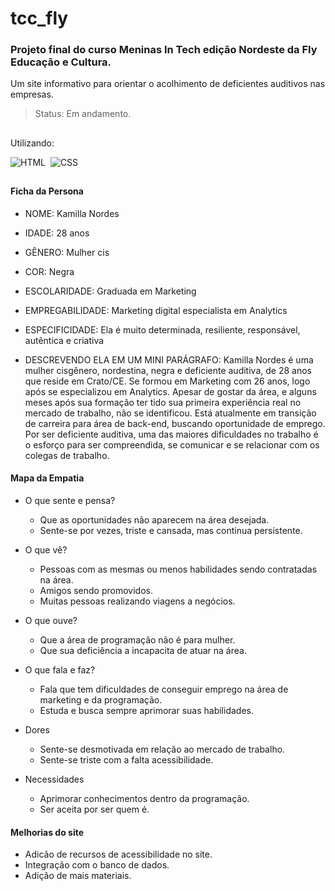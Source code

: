 # tcc_fly
<h3>Projeto final do curso Meninas In Tech edição Nordeste da Fly Educação e Cultura.</h3>
Um site informativo para orientar o acolhimento de deficientes auditivos nas empresas.

>Status: Em andamento.

##

Utilizando:

![HTML](https://img.shields.io/badge/-HTML-0D1117?style=for-the-badge&logo=html5&labelColor=0D1117)&nbsp;
![CSS](https://img.shields.io/badge/-CSS-0D1117?style=for-the-badge&logo=CSS3&logoColor=1572B6&labelColor=0D1117)&nbsp;

##

<h4>Ficha da Persona</h4>

- NOME: 
Kamilla Nordes

- IDADE: 
28 anos
  
- GÊNERO: 
Mulher cis

- COR: 
Negra

- ESCOLARIDADE: 
Graduada em Marketing

- EMPREGABILIDADE: 
Marketing digital especialista em Analytics
 
- ESPECIFICIDADE: 
Ela é muito determinada, resiliente, responsável, autêntica e criativa

- DESCREVENDO ELA EM UM MINI PARÁGRAFO: 
Kamilla Nordes é uma mulher cisgênero, nordestina, negra e deficiente auditiva, de 28 anos que reside em Crato/CE. Se formou em Marketing com 26 anos, logo após se especializou em Analytics. Apesar de gostar da área, e alguns meses após sua formação ter tido sua primeira experiência real no mercado de trabalho, não se identificou. Está atualmente em transição de carreira para área de back-end, buscando oportunidade de emprego. Por ser deficiente auditiva, uma das maiores dificuldades no trabalho é o esforço para ser compreendida, se comunicar e se relacionar com os colegas de trabalho.

<h4>Mapa da Empatia</h4>

- O que sente e pensa?
  - Que as oportunidades não aparecem na área desejada.
  - Sente-se por vezes, triste e cansada, mas continua persistente.

- O que vê?
  - Pessoas com as mesmas ou menos habilidades sendo contratadas na área.
  - Amigos  sendo promovidos.
  - Muitas pessoas  realizando viagens  a negócios.

- O que ouve?
  - Que a área de programação não é para mulher.
  - Que sua deficiência a incapacita de atuar na área.

- O que fala e faz?
  - Fala que tem dificuldades de conseguir emprego na área de marketing e da programação.
  - Estuda e busca sempre aprimorar suas habilidades.

- Dores
  - Sente-se desmotivada em relação ao mercado de trabalho.
  - Sente-se triste com a falta acessibilidade.

- Necessidades
  - Aprimorar conhecimentos dentro da programação.
  - Ser aceita por ser quem é.

<h4>Melhorias do site</h4>

- Adicão de recursos de acessibilidade no site.
- Integração com o banco de dados.
- Adição de mais materiais.
